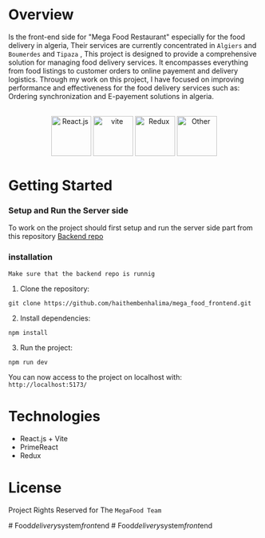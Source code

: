 # Overview
Is the front-end side for "Mega Food Restaurant" especially for the food delivery in algeria, 
Their services are currently concentrated in `Algiers` and `Boumerdes` and `Tipaza` , 
This project is designed to provide a comprehensive solution for managing food delivery services. 
It encompasses everything from food listings to customer orders to online payement and delivery logistics.
Through my work on this project, I have focused on improving performance and effectiveness for the food delivery
services such as: Ordering synchronization and E-payement solutions in algeria.<br><br>
<div align="center">
  <img src="https://clipground.com/images/react-logo-png-7.png" height="80" alt="React.js">
  <img src="https://th.bing.com/th/id/R.176e07a5cd42bc0765062d16eea24c48?rik=8HD789cVJe63Uw&pid=ImgRaw&r=0" height="80" alt="vite">
  <img src="https://th.bing.com/th/id/R.42423dacb5f16f87c13072b0674258aa?rik=jUoV%2fuum9rm2DA&pid=ImgRaw&r=0" height="80" alt="Redux">
  <img src="https://www.primefaces.org/wp-content/uploads/2018/05/primereact-logo.png" height="80" alt="Other">
</div>

# Getting Started
### Setup and Run the Server side
To work on the project should first setup and run the server side part from this repository <a href="https://github.com/haithembenhalima/mega_food_backend">Backend repo</a>

### installation
`Make sure that the backend repo is runnig`
1. Clone the repository:
   
```
git clone https://github.com/haithembenhalima/mega_food_frontend.git
```

2. Install dependencies:

```
npm install
```

3. Run the project:

```
npm run dev
```

You can now access to the project on localhost with: `http://localhost:5173/`

# Technologies

<ul>
  <li>React.js + Vite</li>
  <li>PrimeReact</li>
  <li>Redux</li>
</ul>

# License
Project Rights Reserved for The `MegaFood Team`

#   F o o d _ d e l i v e r y _ s y s t e m _ f r o n t _ e n d  
 #   F o o d _ d e l i v e r y _ s y s t e m _ f r o n t _ e n d  
 